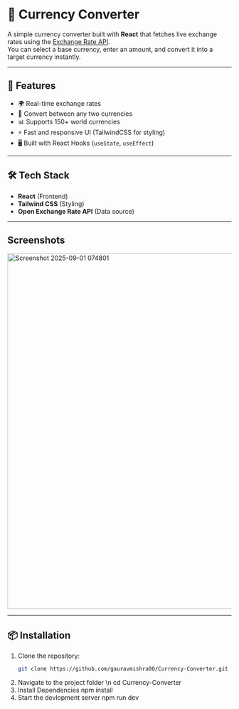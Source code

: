 # 💱 Currency Converter

A simple currency converter built with **React** that fetches live exchange rates using the [Exchange Rate API](`https://open.er-api.com/v6/latest/${currency}`).  
You can select a base currency, enter an amount, and convert it into a target currency instantly.

---

## 🚀 Features
- 🌍 Real-time exchange rates
- 🔄 Convert between any two currencies
- 📊 Supports 150+ world currencies
- ⚡ Fast and responsive UI (TailwindCSS for styling)
- 🖥️ Built with React Hooks (`useState`, `useEffect`)

---

## 🛠️ Tech Stack
- **React** (Frontend)
- **Tailwind CSS** (Styling)
- **Open Exchange Rate API** (Data source)

---
## Screenshots
<img width="1594" height="801" alt="Screenshot 2025-09-01 074801" src="https://github.com/user-attachments/assets/6528abe5-e743-44b4-ae5c-5accac3321c3" />

---

## 📦 Installation

1. Clone the repository:
   ```bash
   git clone https://github.com/gauravmishra00/Currency-Converter.git
2. Navigate to the project folder  \n cd Currency-Converter
3. Install Dependencies
   npm install
4. Start the devlopment server
   npm run dev


